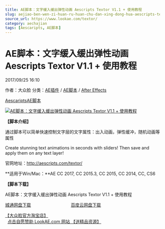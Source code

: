 ```yaml
---
title: AE脚本：文字缓入缓出弹性动画 Aescripts Textor V1.1 + 使用教程
slug: aejiao-ben-wen-zi-huan-ru-huan-chu-dan-xing-dong-hua-aescripts-textor-v1-1-shi-yong-jiao-cheng
source_url: https://www.lookae.com/textor/
category: aechajian
tags: [Aescaripts, AE脚本]
---
```

# AE脚本：文字缓入缓出弹性动画 Aescripts Textor V1.1 + 使用教程

2017/09/25 16:10

作者：大众脸
分类：[AE插件](https://www.lookae.com/after-effects/aechajian/) / [AE脚本](https://www.lookae.com/after-effects/aescripts/) / [After Effects](https://www.lookae.com/after-effects/)

[Aescaripts](https://www.lookae.com/tag/aescaripts/)[AE脚本](https://www.lookae.com/tag/ae%e8%84%9a%e6%9c%ac/)

[![AE脚本：文字缓入缓出弹性动画 Aescripts Textor V1.1 + 使用教程](https://www.lookae.com/wp-content/uploads/2017/09/Textor.jpg "AE脚本：文字缓入缓出弹性动画 Aescripts Textor V1.1 + 使用教程-LookAE.com")](https://www.lookae.com/wp-content/uploads/2017/09/Textor.jpg)

**【脚本介绍】**

通过脚本可以简单快速控制文字层的文字属性：出入动画，弹性缓冲，随机动画等属性

Create stunning text animations in seconds with sliders! Then save and apply them on any text layer!

官网地址：http://aescripts.com/textor/

**适用于Win/Mac：**AE CC 2017, CC 2015.3, CC 2015, CC 2014, CC, CS6

**【脚本下载】**

AE脚本：文字缓入缓出弹性动画 Aescripts Textor V1.1 + 使用教程

[城通网盘下载](https://www.pipipan.com/fs/680462-221749355)                                 [百度云网盘下载](https://pan.baidu.com/s/1jI02I7k)

[【大众脸官方淘宝店】](https://lookae.taobao.com/)                [点击自愿赞助 LookAE.com 网站 【送精品资源】](https://www.lookae.com/sponsor/)
